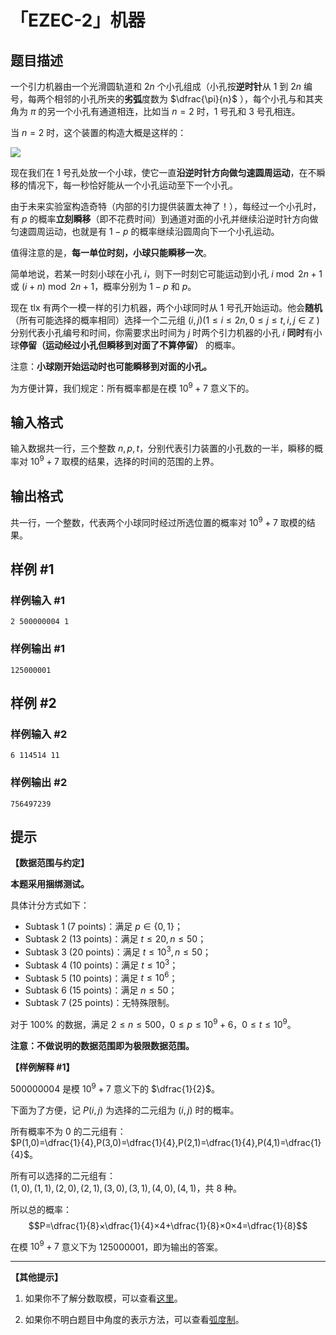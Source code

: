 # 「EZEC-2」机器

## 题目描述

一个引力机器由一个光滑圆轨道和 $2n$ 个小孔组成（小孔按**逆时针**从 $1$ 到 $2n$ 编号，每两个相邻的小孔所夹的**劣弧**度数为 $\dfrac{\pi}{n}$ ），每个小孔与和其夹角为 $\pi$ 的另一个小孔有通道相连，比如当 $n=2$ 时，$1$ 号孔和 $3$ 号孔相连。

当 $n=2$ 时，这个装置的构造大概是这样的：
 
 ![](https://cdn.luogu.com.cn/upload/image_hosting/el8alxde.png) 
 
现在我们在 $1$ 号孔处放一个小球，使它一直**沿逆时针方向做匀速圆周运动**，在不瞬移的情况下，每一秒恰好能从一个小孔运动至下一个小孔。

由于未来实验室构造奇特（内部的引力提供装置太神了！），每经过一个小孔时，有 $p$ 的概率**立刻瞬移**（即不花费时间）到通道对面的小孔并继续沿逆时针方向做匀速圆周运动，也就是有 $1-p$ 的概率继续沿圆周向下一个小孔运动。

值得注意的是，**每一单位时刻，小球只能瞬移一次**。  

简单地说，若某一时刻小球在小孔 $i$，则下一时刻它可能运动到小孔 $i \bmod 2n + 1$ 或 $(i + n) \bmod 2n + 1$，概率分别为 $1-p$ 和 $p$。

现在 tlx 有两个一模一样的引力机器，两个小球同时从 $1$ 号孔开始运动。他会**随机**（所有可能选择的概率相同）选择一个二元组 $(i,j)( 1\leqslant i\leqslant 2n,0\leqslant j\leqslant t,i,j\in \mathbb Z$ ) 分别代表小孔编号和时间，你需要求出时间为 $j$ 时两个引力机器的小孔 $i$ **同时**有小球**停留（运动经过小孔但瞬移到对面了不算停留）** 的概率。

注意：**小球刚开始运动时也可能瞬移到对面的小孔。**   

为方便计算，我们规定：所有概率都是在模 $10^9+7$ 意义下的。      

## 输入格式

输入数据共一行，三个整数 $n,p,t$，分别代表引力装置的小孔数的一半，瞬移的概率对 $10^9+7$ 取模的结果，选择的时间的范围的上界。

## 输出格式

共一行，一个整数，代表两个小球同时经过所选位置的概率对 $10^9+7$ 取模的结果。

## 样例 #1

### 样例输入 #1
```
2 500000004 1
```

### 样例输出 #1

```
125000001
```

## 样例 #2

### 样例输入 #2
```
6 114514 11
```

### 样例输出 #2

```
756497239
```

## 提示

**【数据范围与约定】** 

**本题采用捆绑测试。**    

具体计分方式如下：   

- Subtask $1$ ($7$ points)：满足 $p\in \{0,1\}$；  
- Subtask $2$ ($13$ points)：满足 $t\leqslant 20,n\leqslant50$；  
- Subtask $3$ ($20$ points)：满足 $t\leqslant 10^3,n\leqslant50$；  
- Subtask $4$ ($10$ points)：满足 $t\leqslant 10^3$；  
- Subtask $5$ ($10$ points)：满足 $t\leqslant 10^6$；
- Subtask $6$ ($15$ points)：满足 $n\leqslant50$；
- Subtask $7$ ($25$ points)：无特殊限制。


对于 $100\%$ 的数据，满足 $2\leqslant n\leqslant 500$，$0\leqslant p\leqslant 10^9+6$，$0\leqslant t \leqslant 10^9$。  

**注意：不做说明的数据范围即为极限数据范围。**

**【样例解释 #1】**  

$500000004$ 是模 $10^9+7$ 意义下的 $\dfrac{1}{2}$。 

下面为了方便，记 $P(i,j)$ 为选择的二元组为 $(i,j)$ 时的概率。    

所有概率不为 $0$ 的二元组有：   
$P(1,0)=\dfrac{1}{4},P(3,0)=\dfrac{1}{4},P(2,1)=\dfrac{1}{4},P(4,1)=\dfrac{1}{4}$。    

所有可以选择的二元组有：   
$(1,0),(1,1),(2,0),(2,1),(3,0),(3,1),(4,0),(4,1)$，共 $8$ 种。    

所以总的概率：  
$$P=\dfrac{1}{8}×\dfrac{1}{4}×4+\dfrac{1}{8}×0×4=\dfrac{1}{8}$$

在模 $10^9+7$ 意义下为 $125000001$，即为输出的答案。

------------

**【其他提示】**

1. 如果你不了解分数取模，可以查看[这里](https://www.luogu.com.cn/problem/P2613)。  

2. 如果你不明白题目中角度的表示方法，可以查看[弧度制](https://baike.baidu.com/item/弧度制/3315973?fr=aladdin)。


